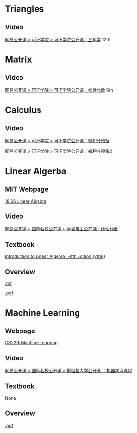 
# Triangles

## Video
[网易公开课 > 可汗学院 > 可汗学院公开课：三角学](http://open.163.com/special/Khan/trigonometry.html) 12th

# Matrix

## Video
[网易公开课 > 可汗学院 > 可汗学院公开课：线性代数](http://open.163.com/special/Khan/linearalgebra.html) 6th


# Calculus

## Video
[网易公开课 > 可汗学院 > 可汗学院公开课：微积分预备](http://open.163.com/special/Khan/precalculus.html)

[网易公开课 > 可汗学院 > 可汗学院公开课：微积分预备2](https://open.163.com/movie/2018/1/5/K/MD6N3N9A5_MD6N3PJ5K.html)

# Linear Algerba

## MIT Webpage
[18.06  Linear Algebra](http://stellar.mit.edu/S/course/18/fa17/18.06/)

## Video
[网易公开课 > 国际名校公开课 > 麻省理工公开课：线性代数](http://open.163.com/special/opencourse/daishu.html)

## Textbook
[Introduction to Linear Algebra, Fifth Edition (2016)](http://math.mit.edu/~gs/linearalgebra/)

## Overview
[.txt](./Linear%20Algerba/linear_algebra_summaries.md)

[.pdf](./Linear%20Algerba/linear_algebra_overview.pdf)


# Machine Learning

## Webpage
[CS229: Machine Learning](http://cs229.stanford.edu/)

## Video
[网易公开课 > 国际名校公开课 > 斯坦福大学公开课 ：机器学习课程](http://open.163.com/special/opencourse/machinelearning.html)

## Textbook
None

## Overview
[.pdf](./Machine%20Learning/Deep%20Learning%20Tutorial.pdf)
